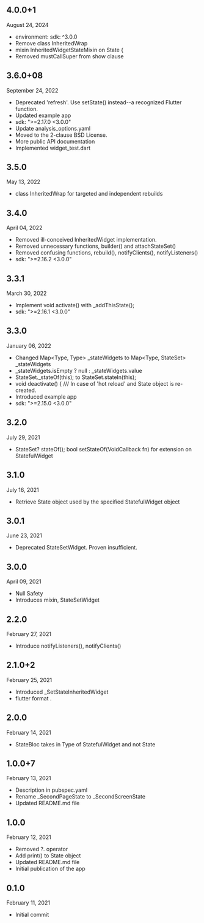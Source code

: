 
## 4.0.0+1
 August 24, 2024
- environment:  sdk: ^3.0.0
- Remove class InheritedWrap
- mixin InheritedWidgetStateMixin on State {
- Removed mustCallSuper from show clause

## 3.6.0+08
 September 24, 2022
- Deprecated 'refresh'. Use setState() instead--a recognized Flutter function.
- Updated example app
- sdk: ">=2.17.0 <3.0.0"
- Update analysis_options.yaml
- Moved to the 2-clause BSD License.
- More public API documentation
- Implemented widget_test.dart

## 3.5.0
 May 13, 2022
- class InheritedWrap for targeted and independent rebuilds 

## 3.4.0
 April 04, 2022
- Removed ill-conceived InheritedWidget implementation.
- Removed unnecessary functions, builder() and attachStateSet()
- Removed confusing functions, rebuild(), notifyClients(), notifyListeners()
- sdk: ">=2.16.2 <3.0.0"

## 3.3.1
 March 30, 2022
- Implement void activate() with _addThisState();
- sdk: ">=2.16.1 <3.0.0"

## 3.3.0
 January 06, 2022
- Changed  Map<Type, Type> _stateWidgets to Map<Type, StateSet> _stateWidgets
- _stateWidgets.isEmpty ? null : _stateWidgets.value
- StateSet._stateOf(this); to StateSet.stateIn(this);
- void deactivate() { /// In case of 'hot reload' and State object is re-created.
- Introduced example app
- sdk: ">=2.15.0 <3.0.0"

## 3.2.0
 July 29, 2021
- StateSet? stateOf(); bool setStateOf(VoidCallback fn) for extension on StatefulWidget

## 3.1.0
 July 16, 2021
- Retrieve State object used by the specified StatefulWidget object

## 3.0.1
 June 23, 2021
- Deprecated StateSetWidget. Proven insufficient.

## 3.0.0
 April 09, 2021
- Null Safety
- Introduces mixin, StateSetWidget

## 2.2.0
 February 27, 2021
- Introduce notifyListeners(), notifyClients()

## 2.1.0+2
 February 25, 2021
- Introduced _SetStateInheritedWidget
- flutter format .

## 2.0.0
 February 14, 2021
- StateBloc takes in Type of StatefulWidget and not State

## 1.0.0+7
 February 13, 2021
- Description in pubspec.yaml
- Rename _SecondPageState to _SecondScreenState
- Updated README.md file

## 1.0.0
 February 12, 2021
- Removed ?. operator
- Add print() to State object
- Updated README.md file
- Initial publication of the app

## 0.1.0
 February 11, 2021
- Initial commit